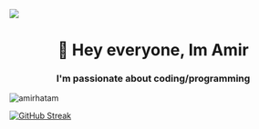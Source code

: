 ![](https://komarev.com/ghpvc/?username=amirhatam&style=for-the-badge)
<h1 align="center">👋 Hey everyone, Im Amir</h1>

<h3 align="center">I'm passionate about coding/programming</h3>


<p align="left"> <img src="[https://komarev.com/ghpvc/?username=karimmakhloufi&label=Profile%20views&color=0e75b6&style=flat](https://github-readme-streak-stats.herokuapp.com?user=amirhatam&theme=ocean-gradient)" alt="amirhatam" /> </p>

[![GitHub Streak](https://github-readme-streak-stats.herokuapp.com?user=amirhatam&theme=ocean-gradient)](https://git.io/streak-stats)
<!--
**amirhatam/amirhatam** is a ✨ _special_ ✨ repository because its `README.md` (this file) appears on your GitHub profile.

Here are some ideas to get you started:

- 🔭 I’m currently working on ...
- 🌱 I’m currently learning ...
- 👯 I’m looking to collaborate on ...
- 🤔 I’m looking for help with ...
- 💬 Ask me about ...
- 📫 How to reach me: ...
- 😄 Pronouns: ...
- ⚡ Fun fact: ...
-->
